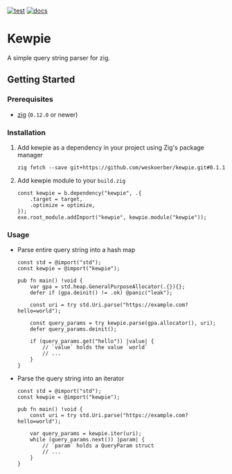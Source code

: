 [![test](https://github.com/weskoerber/kewpie/actions/workflows/test.yaml/badge.svg)](https://github.com/weskoerber/kewpie/actions/workflows/test.yaml)
[![docs](https://github.com/weskoerber/kewpie/actions/workflows/docs.yaml/badge.svg)](https://github.com/weskoerber/kewpie/actions/workflows/docs.yaml)

# Kewpie

A simple query string parser for zig.

## Getting Started

### Prerequisites

- [zig](https://ziglang.org/download) (`0.12.0` or newer)

### Installation

1. Add kewpie as a dependency in your project using Zig's package manager

    ```console
    zig fetch --save git+https://github.com/weskoerber/kewpie.git#0.1.1
    ```

2. Add kewpie module to your `build.zig`

    ```zig
    const kewpie = b.dependency("kewpie", .{
        .target = target,
        .optimize = optimize,
    });
    exe.root_module.addImport("kewpie", kewpie.module("kewpie"));
    ```

### Usage

- Parse entire query string into a hash map

    ```zig
    const std = @import("std");
    const kewpie = @import("kewpie");

    pub fn main() !void {
        var gpa = std.heap.GeneralPurposeAllocator(.{}){};
        defer if (gpa.deinit() != .ok) @panic("leak");

        const uri = try std.Uri.parse("https://example.com?hello=world");

        const query_params = try kewpie.parse(gpa.allocator(), uri);
        defer query_params.deinit();

        if (query_params.get("hello")) |value| {
            // `value` holds the value `world`
            // ...
        }
    }
    ```

- Parse the query string into an iterator

    ```zig
    const std = @import("std");
    const kewpie = @import("kewpie");

    pub fn main() !void {
        const uri = try std.Uri.parse("https://example.com?hello=world");

        var query_params = kewpie.iter(uri);
        while (query_params.next()) |param| {
            // `param` holds a QueryParam struct
            // ...
        }
    }
    ```
